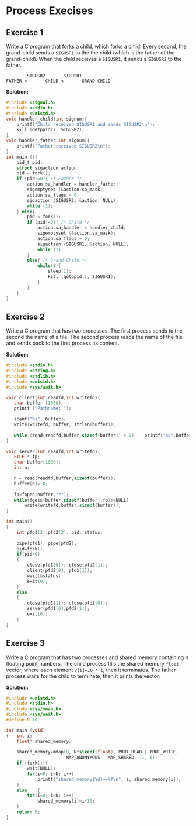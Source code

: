 Process Execises
================


## Exercise 1
Write a C program that forks a child, which forks a child.
Every second, the grand-child sends a `SIGUSR1` to the the child (which is the father of the grand-child).
When the child receives a `SIGUSR1`, it sends a `SIGUSR2` to the father.
```
        SIGUSR2       SIGUSR1
FATHER <------ CHILD <------ GRAND-CHILD

```

**Solution:**

```c
#include <signal.h>
#include <stdio.h>
#include <unistd.h>
void handler_child(int signum){
    printf("Child received SIGUSR1 and sends SIGUSR2\n");
    kill (getppid(), SIGUSR2);
}
void handler_father(int signum){
    printf("Father received SIGUSR2\n");
}
int main (){
    pid_t pid;
    struct sigaction action;
    pid = fork();
    if (pid!=0){ /* Father */
        action.sa_handler = handler_father;
        sigemptyset (&action.sa_mask);
        action.sa_flags = 0;
        sigaction (SIGUSR2, &action, NULL);
        while (1);
    } else{ 
        pid = fork();
        if (pid!=0){ /* Child */
            action.sa_handler = handler_child;
            sigemptyset (&action.sa_mask);
            action.sa_flags = 0;
            sigaction (SIGUSR1, &action, NULL);
            while (1);
        }
        else{ /* Grand-Child */
            while(1){
                sleep(1);
                kill (getppid(), SIGUSR1);
            }
        }
    }
}
```


## Exercise 2
Write a C program that has two processes. The first process sends to the second the name of a file.
The second process reads the name of the file and sends back to the first process its content.


**Solution:**

```c
#include <stdio.h>
#include <string.h>
#include <stdlib.h>
#include <unistd.h>
#include <sys/wait.h>

void client(int readfd,int writefd){
   char buffer [1000];
   printf ("Pathname: ");

   scanf("%s", buffer);
   write(writefd, buffer, strlen(buffer));
   
   while (read(readfd,buffer,sizeof(buffer)) > 0)    printf("%s",buffer);
}

void server(int readfd,int writefd){
   FILE * fp;
   char buffer[1000];
   int n;

   n = read(readfd,buffer,sizeof(buffer));
   buffer[n]= 0;
   
   fp=fopen(buffer,"r");  
   while(fgets(buffer,sizeof(buffer),fp)!=NULL)
       write(writefd,buffer,sizeof(buffer));
}

int main()
{
    int pfd1[2],pfd2[2], pid, status;
    
    pipe(pfd1); pipe(pfd2);
    pid=fork();
    if(pid>0)
    {
        close(pfd1[0]); close(pfd2[1]);
        client(pfd2[0], pfd1[1]);
        wait(&status);
        exit(0);
    }
    else
    {
        close(pfd1[1]); close(pfd2[0]);
        server(pfd1[0],pfd2[1]);
        exit(0);
    }
}
```




## Exercise 3
Write a C program that has two processes and shared memory containing `N` floating point numbers.
The child process fills the shared memory `float` vector, where each element `v[i]=10 * i`, then it terminates.
The father process waits for the child to terminate, then it prints the vector.

**Solution:**

```c
#include <unistd.h>
#include <stdio.h>
#include <sys/mman.h>
#include <sys/wait.h>
#define N 10

int main (void)
{ 	int i;
	float* shared_memory; 
	
	shared_memory=mmap(0, N*sizeof(float), PROT_READ | PROT_WRITE,
					   MAP_ANONYMOUS | MAP_SHARED, -1, 0);
	if (fork()){ 	
	    wait(NULL); 	
		for(i=0; i<N; i++)
		    printf("shared_memory[%d]==%f\n", i, shared_memory[i]);
	}
	else	{
		for(i=0; i<N; i++)
		    shared_memory[i]=i*10;
	}
    return 0;
}
```
